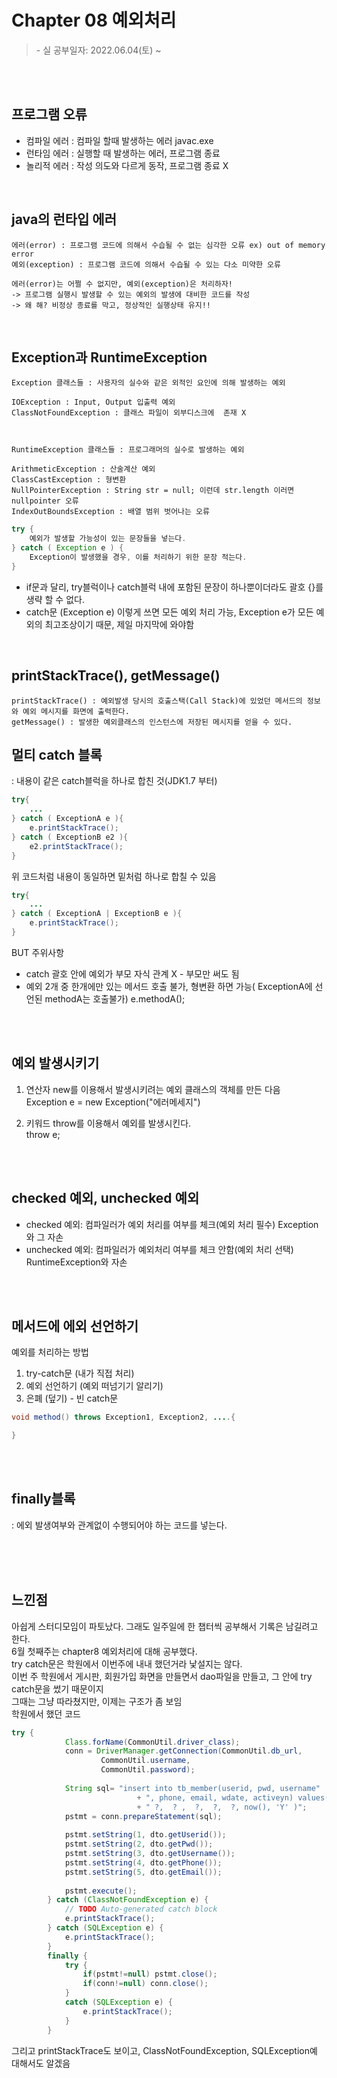 # Chapter 08 예외처리
 <blockquote>
- 실 공부일자: 2022.06.04(토) ~ 
</blockquote>   
<br /><br />

## 프로그램 오류
- 컴파일 에러 : 컴파일 할때 발생하는 에러
javac.exe
- 런타임 에러 : 실행할 때 발생하는 에러, 프로그램 종료
- 놀리적 에러 : 작성 의도와 다르게 동작, 프로그램 종료 X

<br/>


## java의 런타입 에러
```
에러(error) : 프로그램 코드에 의해서 수습될 수 없는 심각한 오류 ex) out of memory error   
예외(exception) : 프로그램 코드에 의해서 수습될 수 있는 다소 미약한 오류                         

에러(error)는 어쩔 수 없지만, 예외(exception)은 처리하자!
-> 프로그램 실행시 발생할 수 있는 예외의 발생에 대비한 코드를 작성 
-> 왜 해? 비정상 종료를 막고, 정상적인 실행상태 유지!!
```

<br />

## Exception과 RuntimeException

```
Exception 클래스들 : 사용자의 실수와 같은 외적인 요인에 의해 발생하는 예외

IOException : Input, Output 입출력 예외
ClassNotFoundException : 클래스 파일이 외부디스크에  존재 X 



RuntimeException 클래스들 : 프로그래머의 실수로 발생하는 예외

ArithmeticException : 산술계산 예외 
ClassCastException : 형변환
NullPointerException : String str = null; 이런데 str.length 이러면 nullpointer 오류
IndexOutBoundsException : 배열 범위 벗어나는 오류
```
```java
try {
    예외가 발생할 가능성이 있는 문장들을 넣는다.
} catch ( Exception e ) {
    Exception이 발생했을 경우, 이를 처리하기 위한 문장 적는다.
}
```
- if문과 달리, try블럭이나 catch블럭 내에 포함된 문장이 하나뿐이더라도 괄호 {}를 생략 할 수 없다.    
- catch문 (Exception e) 이렇게 쓰면 모든 예외 처리 가능, Exception e가 모든 예외의 최고조상이기 때문, 제일 마지막에 와야함

<br/>



## printStackTrace(), getMessage()
```
printStackTrace() : 예외발생 당시의 호출스택(Call Stack)에 있었던 메서드의 정보와 예외 메시지를 화면에 출력한다.
getMessage() : 발생한 예외클래스의 인스턴스에 저장된 메시지를 얻을 수 있다.
```


## 멀티 catch 블록    
: 내용이 같은 catch블럭을 하나로 합친 것(JDK1.7 부터)
```java
try{
    ...
} catch ( ExceptionA e ){
    e.printStackTrace();
} catch ( ExceptionB e2 ){
    e2.printStackTrace();
}
```
위 코드처럼 내용이 동일하면 밑처럼 하나로 합칠 수 있음
```java
try{
    ...
} catch ( ExceptionA | ExceptionB e ){
    e.printStackTrace();
}
```
BUT 주위사항
- catch 괄호 안에 예외가 부모 자식 관계 X - 부모만 써도 됨
- 예외 2개 중 한개에만 있는 메서드 호출 불가, 형변환 하면 가능( ExceptionA에 선언된 methodA는 호출불가)
e.methodA();  

<br /><br />


## 예외 발생시키기
1. 연산자 new를 이용해서 발생시키려는 예외 클래스의 객체를 만든 다음  
Exception e = new Exception("에러메세지")

2. 키워드 throw를 이용해서 예외를 발생시킨다.   
throw e;

<br /><br />



## checked 예외, unchecked 예외
- checked 예외: 컴파일러가 예외 처리를 여부를 체크(예외 처리 필수)
Exception와 그 자손
- unchecked 예외: 컴파일러가 예외처리 여부를 체크 안함(예외 처리 선택)
RuntimeException와 자손

<br /><br />


 
## 메서드에 에외 선언하기

예외를 처리하는 방법
1. try-catch문 (내가 직접 처리)
2. 예외 선언하기 (예외 떠넘기기 알리기)
3. 은폐 (덮기) - 빈 catch문

```java
void method() throws Exception1, Exception2, ....{

}
``` 
<br /><br />

## finally블록     
: 에외 발생여부와 관계없이 수행되어야 하는 코드를 넣는다.

<br /><br /><br />


## 느낀점
아쉽게 스터디모임이 파토났다. 그래도 일주일에 한 챕터씩 공부해서 기록은 남길려고 한다.    
6월 첫째주는 chapter8 예외처리에 대해 공부했다.      
try catch문은 학원에서 이번주에 내내 했던거라 낯설지는 않다.   
이번 주 학원에서 게시판, 회원가입 화면을 만들면서 dao파일을 만들고, 그 안에 try catch문을 썼기 때문이지     
그때는 그냥 따라쳤지만, 이제는 구조가 좀 보임   
학원에서 했던 코드 
```java
try {
			Class.forName(CommonUtil.driver_class);
			conn = DriverManager.getConnection(CommonUtil.db_url,
					CommonUtil.username,
					CommonUtil.password);
			
			String sql= "insert into tb_member(userid, pwd, username"
							+ ", phone, email, wdate, activeyn) values( "
							+ " ?,  ? ,  ?,  ?,  ?, now(), 'Y' )";
			pstmt = conn.prepareStatement(sql);
			
			pstmt.setString(1, dto.getUserid());
			pstmt.setString(2, dto.getPwd());
			pstmt.setString(3, dto.getUsername());
			pstmt.setString(4, dto.getPhone());
			pstmt.setString(5, dto.getEmail());
			
			pstmt.execute();
		} catch (ClassNotFoundException e) {
			// TODO Auto-generated catch block
			e.printStackTrace();
		} catch (SQLException e) {
			e.printStackTrace();
		}
		finally {
			try {
				if(pstmt!=null) pstmt.close();
				if(conn!=null) conn.close();
			}
			catch (SQLException e) {
				e.printStackTrace();
			}
		}
```
그리고 printStackTrace도 보이고, ClassNotFoundException, SQLException예 대해서도 알겠음
